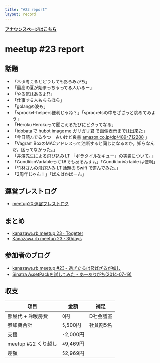 ```yaml
---
title: "#23 report"
layout: record
---
```


<p> <a href="./"><strong>アナウンスページはこちら</strong></a></p>

meetup #23 report
==================

話題
----

-   「ネタ考えるとどうしても膨らみがち」
-   「最高の夏が始まっちゃってる人いるー」
-   「やる気はあるよ!?」
-   「仕事する人もちらほら」
-   「golangの波も」
-   「sprocket-helpers便利じゃね？」「sprocketsの中をざざっと眺めてみよう」
-   「Heroku Herokuって聞こえるたびにビクってなる」
-   「idobata で hubot image me ガリガリ君 で画像表示までは出来た」
-   「今日読んでるやつ　古いけど良書 [amazon.co.jp/dp/4894712288](http://amazon.co.jp/dp/4894712288) 」
-   「Vagrant BoxのMACアドレスって油断すると同じになるのか。知らなんだ。困ってなかった。」
-   「井澤先生による飛び込み LT 「ボラタイルなキュー」の実装について。」
-   「ConditionVariableって1.8でもあるんすね」「ConditionVariable は便利」
-   「竹林さんの飛び込み LT 話題の Swift で遊んでみた。」
-   「2周年じゃん！」「ぱんぱかぱーん」

運営ブレストログ
----------------

-   [meetup23 運営ブレストログ](https://github.com/kanazawarb/meetup/wiki/meetup23-%E9%81%8B%E5%96%B6%E3%83%96%E3%83%AC%E3%82%B9%E3%83%88%E3%83%AD%E3%82%B0)

まとめ
------

-   [kanazawa.rb meetup 23 - Togetter](http://togetter.com/li/695183)
-   [Kanazawa.rb meetup 23 - 30days](http://30d.jp/kzrb/13)

参加者のブログ
--------------

-   [kanazawa.rb meetup #23 - 過ぎたるは及ばざるが如し](http://cotton-desu.hatenablog.com/entry/2014/07/21/000414)
-   [Sinatra AssetPackを試してみた - あーありがち(2014-07-19)](http://aligach.net/diary/20140719.html#p01)

収支
----

 | 項目                   | 金額       | 補足        |
 | ---------------------- | ---------- | ----------- |
 | 部屋代 + 冷暖房費      | 0円        | D社会議室   |
 | 参加費合計             | 5,500円    | 社員割5名   |
 | 支援                   | -2,000円   |             |
 | meetup #22 くり越し    | 49,469円   |             |
 | 差額                   | 52,969円   |             |


